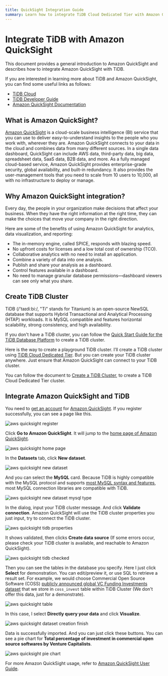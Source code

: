 ```yaml
---
title: QuickSight Integration Guide
summary: Learn how to integrate TiDB Cloud Dedicated Tier with Amazon QuickSight.
---
```


# Integrate TiDB with Amazon QuickSight

This document provides a general introduction to Amazon QuickSight and describes how to integrate Amazon QuickSight with TiDB.

If you are interested in learning more about TiDB and Amazon QuickSight, you can find some useful links as follows:

- [TiDB Cloud](https://docs.pingcap.com/tidbcloud)
- [TiDB Developer Guide](/develop/dev-guide-overview.md)
- [Amazon QuickSight Documentation](https://docs.aws.amazon.com/quicksight/latest/user/welcome.html)

## What is Amazon QuickSight?

[Amazon QuickSight](https://aws.amazon.com/quicksight/) is a cloud-scale business intelligence (BI) service that you can use to deliver easy-to-understand insights to the people who you work with, wherever they are. Amazon QuickSight connects to your data in the cloud and combines data from many different sources. In a single data dashboard, QuickSight can include AWS data, third-party data, big data, spreadsheet data, SaaS data, B2B data, and more. As a fully managed cloud-based service, Amazon QuickSight provides enterprise-grade security, global availability, and built-in redundancy. It also provides the user-management tools that you need to scale from 10 users to 10,000, all with no infrastructure to deploy or manage.

## Why Amazon QuickSight integration?

Every day, the people in your organization make decisions that affect your business. When they have the right information at the right time, they can make the choices that move your company in the right direction.

Here are some of the benefits of using Amazon QuickSight for analytics, data visualization, and reporting:

- The in-memory engine, called SPICE, responds with blazing speed.
- No upfront costs for licenses and a low total cost of ownership (TCO).
- Collaborative analytics with no need to install an application.
- Combine a variety of data into one analysis.
- Publish and share your analysis as a dashboard.
- Control features available in a dashboard.
- No need to manage granular database permissions—dashboard viewers can see only what you share.

## Create TiDB Cluster

TiDB (/’taɪdiːbi:/, "Ti" stands for Titanium) is an open-source NewSQL database that supports Hybrid Transactional and Analytical Processing (HTAP) workloads. It is MySQL compatible and features horizontal scalability, strong consistency, and high availability.

<CustomContent platform="tidb">

If you don't have a TiDB cluster, you can follow the [Quick Start Guide for the TiDB Database Platform](/quick-start-with-tidb.md) to create a TiDB cluster.

</CustomContent>

Here is the way to create a playground TiDB cluster. I’ll create a TiDB cluster using [TiDB Cloud Dedicated Tier](https://docs.pingcap.com/tidbcloud/select-cluster-tier#dedicated-tier). But you can create your TiDB cluster anywhere. Just ensure that Amazon QuickSight can connect to your TiDB cluster.

You can follow the document to [Create a TiDB Cluster](https://docs.pingcap.com/tidbcloud/create-tidb-cluster), to create a TiDB Cloud Dedicated Tier cluster.

## Integrate Amazon QuickSight and TiDB

You need to [get an account](https://portal.aws.amazon.com/billing/signup?client=quicksight&fid=441BE2A63D1F1F56-313F2AF2462BDF3C&redirect_url=https%3A%2F%2Fquicksight.aws.amazon.com%2Fsn%2Fconsole%2Fsignup#/start&refid=ha_awssm-evergreen-free_tier) for [Amazon QuickSight](https://aws.amazon.com/quicksight). If you register successfully, you can see a page like this.

![aws quicksight register](/media/develop/aws-quicksight-register.png)

Click **Go to Amazon QuickSight**. It will jump to the [home page of Amazon QuickSight](https://quicksight.aws.amazon.com/sn/start/analyses).

![aws quicksight home page](/media/develop/aws-quicksight-home.png)

In the **Datasets** tab, click **New dataset**.

![aws quicksight new dataset](/media/develop/aws-quicksight-new-dataset.png)

And you can select the **MySQL** card. Because TiDB is highly compatible with the MySQL protocol and supports [most MySQL syntax and features](/mysql-compatibility.md), most MySQL connection libraries are compatible with TiDB.

![aws quicksight new dataset mysql type](/media/develop/aws-quicksight-mysql-card.png)

In the dialog, input your TiDB cluster message. And click **Validate connection**. Amazon QuickSight will use the TiDB cluster properties you just input, try to connect the TiDB cluster.

![aws quicksight tidb properties](/media/develop/aws-quicksight-tidb-props.png)

It shows validated, then clicks **Create data source** (If some errors occur, please check your TiDB cluster is available, and reachable to Amazon QuickSight).

![aws quicksight tidb checked](/media/develop//aws-quicksight-tidb-checked.png)

Then you can see the tables in the database you specify. Here I just click **Select** for demonstration. You can edit/preview it, or use SQL to retrieve a result set. For example, we would choose Commercial Open Source Software (COSS) [publicly announced global VC Funding Investments dataset](https://docs.google.com/spreadsheets/d/1Bz0lxWzwW8q9AUSO5HgRrUyfR47em6YQW4h8PF_vRmE/edit#gid=666389338) that we store in `coss_invest` table within TiDB Cluster (We don't offer this data, just for a demonstrate).

![aws quicksight table](/media/develop/aws-quicksight-table.png)

In this case, I select **Directly query your data** and click **Visualize**.

![aws quicksight dataset creation finish](/media/develop/aws-quicksight-dataset-finish.png)

Data is successfully imported. And you can just click these buttons. You can see a pie chart for **Total percentage of investment in commercial open source softwares by Venture Capitalists**.

![aws quicksight pie chart](/media/develop/aws-quicksight-pie-chart.png)

For more Amazon QuickSight usage, refer to [Amazon QuickSight User Guide](https://docs.aws.amazon.com/quicksight/latest/user/welcome.html).